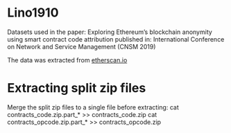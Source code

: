 # Lino1910
Datasets used in the paper: Exploring Ethereum’s blockchain anonymity using smart contract code attribution
published in: International Conference on Network and Service Management (CNSM 2019)

The data was extracted from <a href="https://etherscan.io/">etherscan.io</a>



# Extracting split zip files
Merge the split zip files to a single file before extracting:
cat contracts_code.zip.part_* >> contracts_code.zip
cat contracts_opcode.zip.part_* >> contracts_opcode.zip
